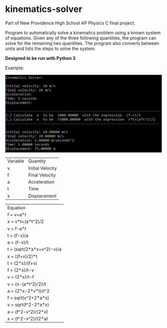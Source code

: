 # kinematics-solver

Part of New Providence High School AP Physics C final project.

Program to automatically solve a kinematics problem using a known system of equations. Given any of the three following quantities, the program can solve for the remaining two quantities. The program also converts between units and lists the steps to solve the system.

**Designed to be run with Python 3**

Example:

<img src="https://github.com/shansteven/kinematics-solver/blob/master/example.png">

<table>
  <tr>
    <td>Variable</td><td>Quantity</td>
  <tr>
    <td>v</td><td>Initial Velocity</td>
  <tr>
    <td>f</td><td>Final Velocity</td>
  <tr>
    <td>a</td><td>Acceleration</td>
  <tr>
    <td>t</td><td>Time</td>
  <tr>
    <td>x</td><td>Displacement</td>
   </tr>
</table>

<table>
<tr><td>Equation</td></tr>
<tr><td>f = v+a*t</td></tr>
<tr><td>x = v*t+(a*t^2)/2</td></tr>
<tr><td>v = f-a*t</td></tr>
<tr><td>t = (f-v)/a</td></tr>
<tr><td>a = (f-v)/t</td></tr>
<tr><td>t = (sqrt(2*a*x+v^2)-v)/a</td></tr>
<tr><td>x = ((f+v)/2)*t</td></tr>
<tr><td>t = (2*x)/(f+v)</td></tr>
<tr><td>f = (2*x)/t-v</td></tr>
<tr><td>v = (2*x)/t-f</td></tr>
<tr><td>v = (x-(a*t^2)/2)/t</td></tr>
<tr><td>a = (2*x-2*v*t)/t^2</td></tr>
<tr><td>f = sqrt(v^2+2*a*x)</td></tr>
<tr><td>v = sqrt(f^2-2*a*x)</td></tr>
<tr><td>a = (f^2-v^2)/(2*x)</td></tr>
<tr><td>x = (f^2-v^2)/(2*a)</td></tr>
</table>
